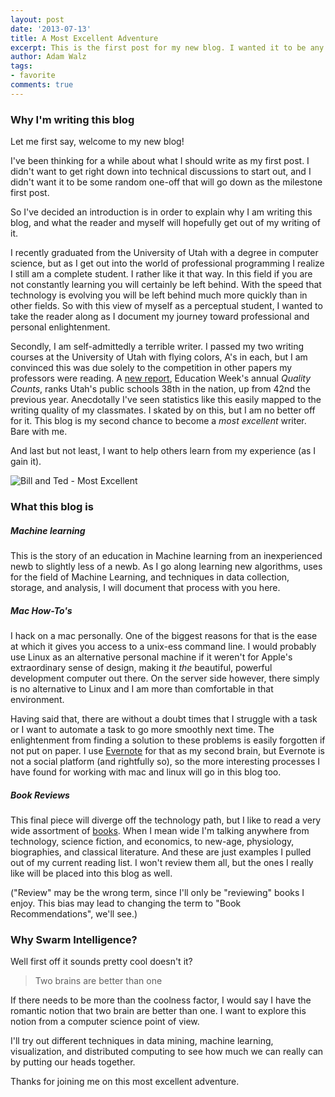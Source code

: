 ```yaml
---
layout: post
date: '2013-07-13'
title: A Most Excellent Adventure
excerpt: This is the first post for my new blog. I wanted it to be any introduction to what the future of this site will be, why I'm writing, and who I am.
author: Adam Walz
tags:
- favorite
comments: true
---
```

### Why I'm writing this blog

Let me first say, welcome to my new blog!

I've been thinking for a while about what I should write as my first post. I didn't want to get right down into technical discussions to start out, and I didn't want it to be some random one-off that will go down as the milestone first post.

So I've decided an introduction is in order to explain why I am writing this blog, and what the reader and myself will hopefully get out of my writing of it.

I recently graduated from the University of Utah with a degree in computer science, but as I get out into the world of professional programming I realize I still am a complete student. I rather like it that way. In this field if you are not constantly learning you will certainly be left behind. With the speed that technology is evolving you will be left behind much more quickly than in other fields. So with this view of myself as a perceptual student, I wanted to take the reader along as I document my journey toward professional and personal enlightenment.

Secondly, I am self-admittedly a terrible writer. I passed my two writing courses at the University of Utah with flying colors, A's in each, but I am convinced this was due solely to the competition in other papers my professors were reading. A [new report][1], Education Week's annual *Quality Counts*, ranks Utah's public schools 38th in the nation, up from 42nd the previous year. Anecdotally I've seen statistics like this easily mapped to the writing quality of my classmates. I skated by on this, but I am no better off for it. This blog is my second chance to become a *most excellent* writer. Bare with me.

And last but not least, I want to help others learn from my experience (as I gain it).

![Bill and Ted - Most Excellent](https://s3.amazonaws.com/adamwalz-net/most-excellent.jpg)


### What this blog is

##### Machine learning
This is the story of an education in Machine learning from an inexperienced newb to slightly less of a newb. As I go along learning new algorithms, uses for the field of Machine Learning, and techniques in data collection, storage, and analysis, I will document that process with you here.

##### Mac How-To's
I hack on a mac personally. One of the biggest reasons for that is the ease at which it gives you access to a unix-ess command line. I would probably use Linux as an alternative personal machine if it weren't for Apple's extraordinary sense of design, making it *the* beautiful, powerful development computer out there. On the server side however, there simply is no alternative to Linux and I am more than comfortable in that environment.

Having said that, there are without a doubt times that I struggle with a task or I want to automate a task to go more smoothly next time. The enlightenment from finding a solution to these problems is easily forgotten if not put on paper. I use [Evernote][2] for that as my second brain, but Evernote is not a social platform (and rightfully so), so the more interesting processes I have found for working with mac and linux will go in this blog too.

##### Book Reviews
This final piece will diverge off the technology path, but I like to read a very wide assortment of [books][3]. When I mean wide I'm talking anywhere from technology, science fiction, and economics, to new-age, physiology, biographies, and classical literature. And these are just examples I pulled out of my current reading list. I won't review them all, but the ones I really like will be placed into this blog as well.

("Review" may be the wrong term, since I'll only be "reviewing" books I enjoy. This bias may lead to changing the term to "Book Recommendations", we'll see.)

### Why Swarm Intelligence?

Well first off it sounds pretty cool doesn't it?

> Two brains are better than one

If there needs to be more than the coolness factor, I would say I have the romantic notion that two brain are better than one. I want to explore this notion from a computer science point of view.

I'll try out different techniques in data mining, machine learning, visualization, and distributed computing to see how much we can really can by putting our heads together.

Thanks for joining me on this most excellent adventure.

  [1]: http://www.edweek.org/ew/toc/2013/01/10/index.html?intc=EW-QC13-LFTNAV
  [2]: http://www.evernote.com
  [3]: http://www.adamwalz.net/about/bookshelf
